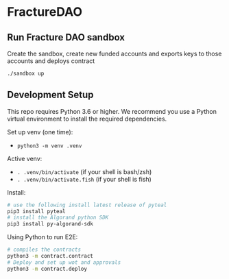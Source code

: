 # FractureDAO

## Run Fracture DAO sandbox

Create the sandbox, create new funded accounts and exports keys to those accounts and deploys contract

```sh
./sandbox up
```

## Development Setup

This repo requires Python 3.6 or higher. We recommend you use a Python virtual environment to install
the required dependencies.

Set up venv (one time):

- `python3 -m venv .venv`

Active venv:

- `. .venv/bin/activate` (if your shell is bash/zsh)
- `. .venv/bin/activate.fish` (if your shell is fish)

Install:

```sh
# use the following install latest release of pyteal
pip3 install pyteal
# install the Algorand python SDK
pip3 install py-algorand-sdk
```

Using Python to run E2E:

```sh
# compiles the contracts
python3 -m contract.contract
# Deploy and set up wot and approvals
python3 -m contract.deploy
```
